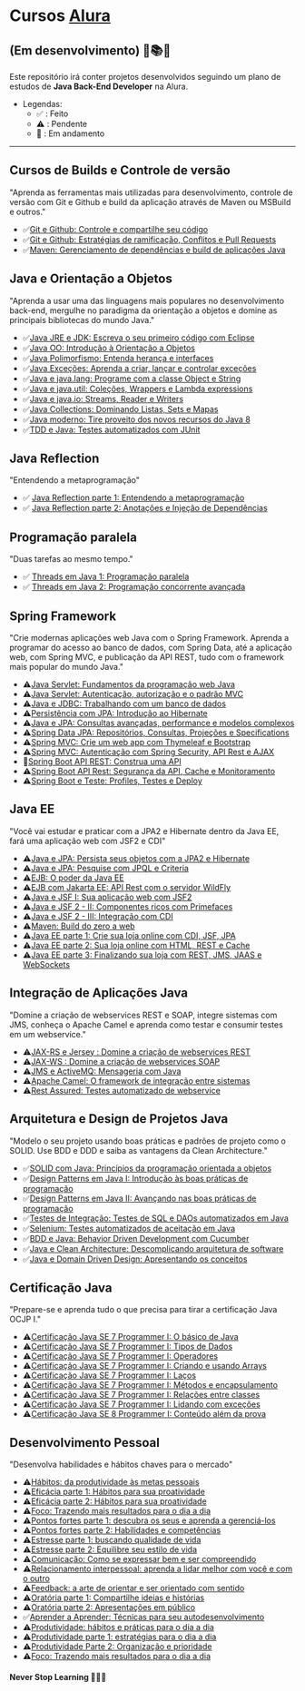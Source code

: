 # Cursos [Alura](https://www.alura.com.br/)

## (Em desenvolvimento) 🔨📚📝

Este repositório irá conter projetos desenvolvidos seguindo um plano de estudos de **Java Back-End Developer** na Alura.

- Legendas:
  - ✅ : Feito
  - ⚠️ : Pendente
  - 🔨 : Em andamento

---

## Cursos de Builds e Controle de versão
"Aprenda as ferramentas mais utilizadas para desenvolvimento, controle de versão com Git e Github e build da aplicação através de Maven ou MSBuild e outros."
- ✅[Git e Github: Controle e compartilhe seu código](https://cursos.alura.com.br/course/git-github-controle-de-versao)
- ✅[Git e Github: Estratégias de ramificação, Conflitos e Pull Requests](https://cursos.alura.com.br/course/git-github-branching-conflitos-pull-requests)
- ✅[Maven: Gerenciamento de dependências e build de aplicações Java](https://cursos.alura.com.br/course/maven-gerenciamento-dependencias-build-aplicacoes-java)

## Java e Orientação a Objetos
"Aprenda a usar uma das linguagens mais populares no desenvolvimento back-end, mergulhe no paradigma da orientação a objetos e domine as principais bibliotecas do mundo Java."
- ✅[Java JRE e JDK: Escreva o seu primeiro código com Eclipse](https://cursos.alura.com.br/course/java-primeiros-passos)
- ✅[Java OO: Introdução à Orientação a Objetos](https://cursos.alura.com.br/course/java-introducao-orientacao-objetos)
- ✅[Java Polimorfismo: Entenda herança e interfaces](https://cursos.alura.com.br/course/java-heranca-interfaces-polimorfismo)
- ✅[Java Exceções: Aprenda a criar, lançar e controlar exceções](https://cursos.alura.com.br/course/java-excecoes)
- ✅[Java e java.lang: Programe com a classe Object e String](https://cursos.alura.com.br/course/java-pacotes-e-java-lang)
- ✅[Java e java.util: Coleções, Wrappers e Lambda expressions](https://cursos.alura.com.br/course/java-util-lambdas)
- ✅[Java e java.io: Streams, Reader e Writers](https://cursos.alura.com.br/course/java-trabalhando-com-io)
- ✅[Java Collections: Dominando Listas, Sets e Mapas](https://cursos.alura.com.br/course/java-collections)
- ✅[Java moderno: Tire proveito dos novos recursos do Java 8](https://cursos.alura.com.br/course/java8-lambdas)
- ✅[TDD e Java: Testes automatizados com JUnit](https://cursos.alura.com.br/course/tdd-java-testes-automatizados-junit)

## Java Reflection
"Entendendo a metaprogramação"
- ✅ [Java Reflection parte 1: Entendendo a metaprogramação](https://cursos.alura.com.br/course/java-reflection-meta-programacao)
- ✅ [Java Reflection parte 2: Anotações e Injeção de Dependências](https://cursos.alura.com.br/course/java-reflection-anotacoes-injecao-dependencia)

## Programação paralela
"Duas tarefas ao mesmo tempo."
- ✅ [Threads em Java 1: Programação paralela](https://cursos.alura.com.br/course/threads-java-1)
- ✅ [Threads em Java 2: Programação concorrente avançada](https://cursos.alura.com.br/course/threads-java-2)

## Spring Framework
"Crie modernas aplicações web Java com o Spring Framework. Aprenda a programar do acesso ao banco de dados, com Spring Data, até a aplicação web, com Spring MVC, e publicação da API REST, tudo com o framework mais popular do mundo Java."
- ⚠️[Java Servlet: Fundamentos da programação web Java](https://cursos.alura.com.br/course/servlets-fundamentos-programacao-web-java)
- ⚠️[Java Servlet: Autenticação, autorização e o padrão MVC](https://cursos.alura.com.br/course/servlet-autenticacao-autorizacao-mvc)
- ⚠️[Java e JDBC: Trabalhando com um banco de dados](https://cursos.alura.com.br/course/jdbc-dao-persistencia)
- ⚠️[Persistência com JPA: Introdução ao Hibernate](https://cursos.alura.com.br/course/persistencia-jpa-introducao-hibernate)
- ⚠️[Java e JPA: Consultas avançadas, performance e modelos complexos](https://cursos.alura.com.br/course/java-jpa-consultas-avancadas-performance-modelos-complexos)
- ⚠️[Spring Data JPA: Repositórios, Consultas, Projeções e Specifications](https://cursos.alura.com.br/course/spring-data-jpa)
- ⚠️[Spring MVC: Crie um web app com Thymeleaf e Bootstrap](https://cursos.alura.com.br/course/spring-mvc-thymeleaf-bootstrap)
- ⚠️[Spring MVC: Autenticação com Spring Security, API Rest e AJAX](https://cursos.alura.com.br/course/spring-mvc-security-rest-vuejs-ajax)
- 🔨[Spring Boot API REST: Construa uma API](https://cursos.alura.com.br/course/spring-boot-api-rest)
- ⚠️[Spring Boot API Rest: Segurança da API, Cache e Monitoramento](https://cursos.alura.com.br/course/spring-boot-seguranca-cache-monitoramento)
- ⚠️[Spring Boot e Teste: Profiles, Testes e Deploy](https://cursos.alura.com.br/course/spring-boot-profiles-testes-deploy)

## Java EE
"Você vai estudar e praticar com a JPA2 e Hibernate dentro da Java EE, fará uma aplicação web com JSF2 e CDI"
- ⚠️[Java e JPA: Persista seus objetos com a JPA2 e Hibernate](https://cursos.alura.com.br/course/jpa-hibernate-persistencia-objetos)
- ⚠️[Java e JPA: Pesquise com JPQL e Criteria](https://cursos.alura.com.br/course/java-jpa-jpql-criteria)
- ⚠️[EJB: O poder da Java EE](https://cursos.alura.com.br/course/ejb)
- ⚠️[EJB com Jakarta EE: API Rest com o servidor WildFly](https://cursos.alura.com.br/course/ejb-jakarta-ee-api-rest-wildfly)
- ⚠️[Java e JSF I: Sua aplicação web com JSF2](https://cursos.alura.com.br/course/jsf)
- ⚠️[Java e JSF 2 - II: Componentes ricos com Primefaces](https://cursos.alura.com.br/course/jsf-primefaces)
- ⚠️[Java e JSF 2 - III: Integração com CDI](https://cursos.alura.com.br/course/jsf-cdi)
- ⚠️[Maven: Build do zero a web](https://cursos.alura.com.br/course/maven-build-do-zero-a-web)
- ⚠️[Java EE parte 1: Crie sua loja online com CDI, JSF, JPA](https://cursos.alura.com.br/course/java-ee-webapp)
- ⚠️[Java EE parte 2: Sua loja online com HTML, REST e Cache](https://cursos.alura.com.br/course/java-ee-webapp-2)
- ⚠️[Java EE parte 3: Finalizando sua loja com REST, JMS, JAAS e WebSockets](https://cursos.alura.com.br/course/java-ee-webapp-3)

## Integração de Aplicações Java
"Domine a criação de webservices REST e SOAP, integre sistemas com JMS, conheça o Apache Camel e aprenda como testar e consumir testes em um webservice."
- ⚠️[JAX-RS e Jersey : Domine a criação de webservices REST](https://cursos.alura.com.br/course/webservices-rest-com-jaxrs-e-jersey)
- ⚠️[JAX-WS : Domine a criação de webservices SOAP](https://cursos.alura.com.br/course/web-services-soap)
- ⚠️[JMS e ActiveMQ: Mensageria com Java](https://cursos.alura.com.br/course/jms)
- ⚠️[Apache Camel: O framework de integração entre sistemas](https://cursos.alura.com.br/course/camel)
- ⚠️[Rest Assured: Testes automatizado de webservice](https://cursos.alura.com.br/course/rest-assured)

## Arquitetura e Design de Projetos Java
"Modelo o seu projeto usando boas práticas e padrões de projeto como o SOLID. Use BDD e DDD e saiba as vantagens da Clean Architecture."
- ✅[SOLID com Java: Princípios da programação orientada a objetos](https://cursos.alura.com.br/course/solid-orientacao-objetos-java)
- ✅[Design Patterns em Java I: Introdução às boas práticas de programação](https://cursos.alura.com.br/course/introducao-design-patterns-java)
- ✅[Design Patterns em Java II: Avançando nas boas práticas de programação](https://cursos.alura.com.br/course/avancando-design-patterns-java)
- ✅[Testes de Integração: Testes de SQL e DAOs automatizados em Java](https://cursos.alura.com.br/course/teste-integracao-sql-daos-automatizados-java)
- ✅[Selenium: Testes automatizados de aceitação em Java](https://cursos.alura.com.br/course/selenium-testes-automatizados-aceitacao-java)
- ✅[BDD e Java: Behavior Driven Development com Cucumber](https://cursos.alura.com.br/course/bdd-cucumber-java)
- ✅[Java e Clean Architecture: Descomplicando arquitetura de software](https://cursos.alura.com.br/course/java-clean-architecture)
- ✅[Java e Domain Driven Design: Apresentando os conceitos](https://cursos.alura.com.br/course/java-domain-driven-design-conceitos)

## Certificação Java
"Prepare-se e aprenda tudo o que precisa para tirar a certificação Java OCJP I."
- ⚠️[Certificação Java SE 7 Programmer I: O básico de Java](https://cursos.alura.com.br/course/certificacao-java-basico)
- ⚠️[Certificação Java SE 7 Programmer I: Tipos de Dados](https://cursos.alura.com.br/course/certificacao-java-tipos-de-dados)
- ⚠️[Certificação Java SE 7 Programmer I: Operadores](https://cursos.alura.com.br/course/certificacao-java-operadores-decisao)
- ⚠️[Certificação Java SE 7 Programmer I: Criando e usando Arrays](https://cursos.alura.com.br/course/certificacao-java-usando-arrays)
- ⚠️[Certificação Java SE 7 Programmer I: Laços](https://cursos.alura.com.br/course/certificacao-java-loops)
- ⚠️[Certificação Java SE 7 Programmer I: Métodos e encapsulamento](https://cursos.alura.com.br/course/certificacao-java-metodos-encapsulamento)
- ⚠️[Certificação Java SE 7 Programmer I: Relações entre classes](https://cursos.alura.com.br/course/certificacao-java-heranca)
- ⚠️[Certificação Java SE 7 Programmer I: Lidando com exceções](https://cursos.alura.com.br/course/certificacao-java-excecoes)
- ⚠️[Certificação Java SE 8 Programmer I: Conteúdo além da prova](https://cursos.alura.com.br/course/certificacao-java-lambdas-api-de-datas)

## Desenvolvimento Pessoal
"Desenvolva habilidades e hábitos chaves para o mercado"
- ⚠️[Hábitos: da produtividade às metas pessoais](https://cursos.alura.com.br/course/habitos)
- ⚠️[Eficácia parte 1: Hábitos para sua proatividade](https://cursos.alura.com.br/course/habitos-eficazes)
- ⚠️[Eficácia parte 2: Hábitos para sua proatividade](https://cursos.alura.com.br/course/habitos-eficazes-2)
- ⚠️[Foco: Trazendo mais resultados para o dia a dia](https://cursos.alura.com.br/course/foco-o-poder-do-habito-seu-dia-a-dia)
- ⚠️[Pontos fortes parte 1: descubra os seus e aprenda a gerenciá-los](https://cursos.alura.com.br/course/pontos-fortes)
- ⚠️[Pontos fortes parte 2: Habilidades e competências](https://cursos.alura.com.br/course/pontos-fortes-habilidades-competencias)
- ⚠️[Estresse parte 1: buscando qualidade de vida](https://cursos.alura.com.br/course/estresse-trabalho)
- ⚠️[Estresse parte 2: Equilibre seu estilo de vida](https://cursos.alura.com.br/course/estresse-trabalho-equilibrio-no-estilo-de-vida)
- ⚠️[Comunicação: Como se expressar bem e ser compreendido](https://cursos.alura.com.br/course/comunicacao)
- ⚠️[Relacionamento interpessoal: aprenda a lidar melhor com você e com o outro](https://cursos.alura.com.br/course/relacionamento-pessoal)
- ⚠️[Feedback: a arte de orientar e ser orientado com sentido](https://cursos.alura.com.br/course/feedback)
- ⚠️[Oratória parte 1: Compartilhe ideias e histórias](https://cursos.alura.com.br/course/oratoria-compartilhe-ideias)
- ⚠️[Oratória parte 2: Apresentações em público](https://cursos.alura.com.br/course/oratoria-apresentacoes-em-publico)
- ✅[Aprender a Aprender: Técnicas para seu autodesenvolvimento](https://cursos.alura.com.br/course/aprender-a-aprender-tecnicas-para-seu-autodesenvolvimento)
- ⚠️[Produtividade: hábitos e práticas para o dia a dia](https://cursos.alura.com.br/course/produtividade)
- ⚠️[Produtividade parte 1: estratégias para o dia a dia](https://cursos.alura.com.br/course/produtividade-administre-tempo)
- ⚠️[Produtividade Parte 2: Organização e prioridade](https://cursos.alura.com.br/course/produtividade-organizacao-e-prioridade)
- ⚠️[Foco: Trazendo mais resultados para o dia a dia](https://cursos.alura.com.br/course/foco-o-poder-do-habito-seu-dia-a-dia)

#### Never Stop Learning 🚀🚀🚀
